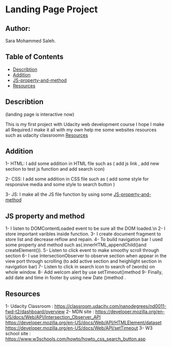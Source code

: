 # Landing Page Project

## Author:

Sara Mohammed Saleh.

## Table of Contents

- [Describtion](#Describtion)
- [Addition](#Addition)
- [JS-property-and-method](#JS-property-and-method)
- [Resources](#Resources)

## Describtion

(landing page is interactive now)

This is my first project with Udacity web development course I hope I make all Required.I make it all with my own help me some websites resources such as udacity classroomn [Resources](#Resources)

## Addition

1- HTML:
I add some addition in HTML file such as ( add js link , add new section to test js function and add search icon)

2- CSS:
I add some addition in CSS file such as ( add some style for responsive media and some style to search button )

3- JS:
I make all the JS file function by using some [JS-property-and-method](#JS-property-and-method)

## JS property and method

1- I listen to DOMContentLoaded event to be sure all the DOM loaded.\n
2- I store important varibles inside function.
3- I create document fragment to store list and decrease reflow and repain.
4- To build navigation bar I used some property and method such as(.innerHTML,appendChild()and createElement()).
5- Listen to click event to make smoothy scroll through section
6- I use IntersectionObserver to observe section when appear in the view port through scrolling (to add active section and heighlight section in navigation bar)
7- Listen to click in search icon to search of (words) on whole window.
8- Add welcom alert by use setTimeout()method
9- Finally, add date and time in footer by using new Date ()method .

## Resources

1- Udacity Classroom :
https://classroom.udacity.com/nanodegrees/nd0011-fwd-t2/dashboard/overview
2- MDN site :
https://developer.mozilla.org/en-US/docs/Web/API/Intersection_Observer_API
https://developer.mozilla.org/en-US/docs/Web/API/HTMLElement/dataset
https://developer.mozilla.org/en-US/docs/Web/API/setTimeout
3- W3 school site :
https://www.w3schools.com/howto/howto_css_search_button.asp
